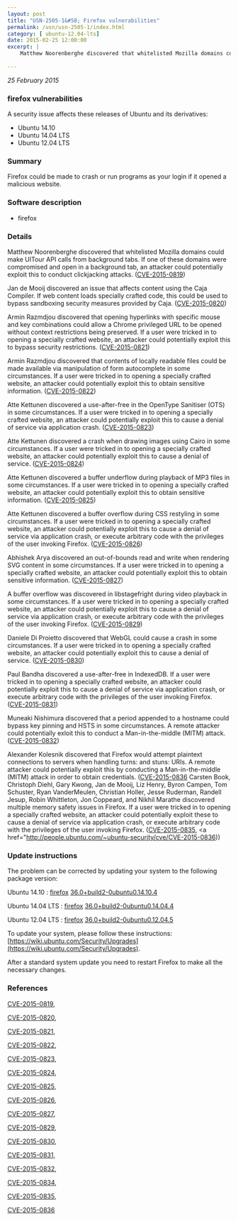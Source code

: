 ```yaml
---
layout: post
title: "USN-2505-1&#58; Firefox vulnerabilities"
permalink: /usn/usn-2505-1/index.html
category: [ ubuntu-12.04-lts]
date: 2015-02-25 12:00:00
excerpt: |
    Matthew Noorenberghe discovered that whitelisted Mozilla domains could make UITour API calls from background tabs. If one of these domains were compromised and open in a background tab, an attacker could potentially exploit this to conduct clickjacking attacks. ([CVE-2015-0819](http://people.ubuntu.com/~ubuntu-security/cve/CVE-2015-0819))
    
--- 
```

 
 

*25 February 2015*

### firefox vulnerabilities

A security issue affects these releases of Ubuntu and its derivatives:

* Ubuntu 14.10
* Ubuntu 14.04 LTS
* Ubuntu 12.04 LTS

### Summary

Firefox could be made to crash or run programs as your login if it opened a malicious website.

### Software description

* firefox 

### Details

Matthew Noorenberghe discovered that whitelisted Mozilla domains could make UITour API calls from background tabs. If one of these domains were compromised and open in a background tab, an attacker could potentially exploit this to conduct clickjacking attacks. ([CVE-2015-0819](http://people.ubuntu.com/~ubuntu-security/cve/CVE-2015-0819))

Jan de Mooij discovered an issue that affects content using the Caja Compiler. If web content loads specially crafted code, this could be used to bypass sandboxing security measures provided by Caja. ([CVE-2015-0820](http://people.ubuntu.com/~ubuntu-security/cve/CVE-2015-0820))

Armin Razmdjou discovered that opening hyperlinks with specific mouse and key combinations could allow a Chrome privileged URL to be opened without context restrictions being preserved. If a user were tricked in to opening a specially crafted website, an attacker could potentially exploit this to bypass security restrictions. ([CVE-2015-0821](http://people.ubuntu.com/~ubuntu-security/cve/CVE-2015-0821))

Armin Razmdjou discovered that contents of locally readable files could be made available via manipulation of form autocomplete in some circumstances. If a user were tricked in to opening a specially crafted website, an attacker could potentially exploit this to obtain sensitive information. ([CVE-2015-0822](http://people.ubuntu.com/~ubuntu-security/cve/CVE-2015-0822))

Atte Kettunen discovered a use-after-free in the OpenType Sanitiser (OTS) in some circumstances. If a user were tricked in to opening a specially crafted website, an attacker could potentially exploit this to cause a denial of service via application crash. ([CVE-2015-0823](http://people.ubuntu.com/~ubuntu-security/cve/CVE-2015-0823))

Atte Kettunen discovered a crash when drawing images using Cairo in some circumstances. If a user were tricked in to opening a specially crafted website, an attacker could potentially exploit this to cause a denial of service. ([CVE-2015-0824](http://people.ubuntu.com/~ubuntu-security/cve/CVE-2015-0824))

Atte Kettunen discovered a buffer underflow during playback of MP3 files in some circumstances. If a user were tricked in to opening a specially crafted website, an attacker could potentially exploit this to obtain sensitive information. ([CVE-2015-0825](http://people.ubuntu.com/~ubuntu-security/cve/CVE-2015-0825))

Atte Kettunen discovered a buffer overflow during CSS restyling in some circumstances. If a user were tricked in to opening a specially crafted website, an attacker could potentially exploit this to cause a denial of service via application crash, or execute arbitrary code with the privileges of the user invoking Firefox. ([CVE-2015-0826](http://people.ubuntu.com/~ubuntu-security/cve/CVE-2015-0826))

Abhishek Arya discovered an out-of-bounds read and write when rendering SVG content in some circumstances. If a user were tricked in to opening a specially crafted website, an attacker could potentially exploit this to obtain sensitive information. ([CVE-2015-0827](http://people.ubuntu.com/~ubuntu-security/cve/CVE-2015-0827))

A buffer overflow was discovered in libstagefright during video playback in some circumstances. If a user were tricked in to opening a specially crafted website, an attacker could potentially exploit this to cause a denial of service via application crash, or execute arbitrary code with the privileges of the user invoking Firefox. ([CVE-2015-0829](http://people.ubuntu.com/~ubuntu-security/cve/CVE-2015-0829))

Daniele Di Proietto discovered that WebGL could cause a crash in some circumstances. If a user were tricked in to opening a specially crafted website, an attacker could potentially exploit this to cause a denial of service. ([CVE-2015-0830](http://people.ubuntu.com/~ubuntu-security/cve/CVE-2015-0830))

Paul Bandha discovered a use-after-free in IndexedDB. If a user were tricked in to opening a specially crafted website, an attacker could potentially exploit this to cause a denial of service via application crash, or execute arbitrary code with the privileges of the user invoking Firefox. ([CVE-2015-0831](http://people.ubuntu.com/~ubuntu-security/cve/CVE-2015-0831))

Muneaki Nishimura discovered that a period appended to a hostname could bypass key pinning and HSTS in some circumstances. A remote attacker could potentially exloit this to conduct a Man-in-the-middle (MITM) attack. ([CVE-2015-0832](http://people.ubuntu.com/~ubuntu-security/cve/CVE-2015-0832))

Alexander Kolesnik discovered that Firefox would attempt plaintext connections to servers when handling turns: and stuns: URIs. A remote attacker could potentially exploit this by conducting a Man-in-the-middle (MITM) attack in order to obtain credentials. ([CVE-2015-0836](http://people.ubuntu.com/~ubuntu-security/cve/CVE-2015-0834">CVE-2015-0834</a>) Carsten Book, Christoph Diehl, Gary Kwong, Jan de Mooij, Liz Henry, Byron Campen, Tom Schuster, Ryan VanderMeulen, Christian Holler, Jesse Ruderman, Randell Jesup, Robin Whittleton, Jon Coppeard, and Nikhil Marathe discovered multiple memory safety issues in Firefox. If a user were tricked in to opening a specially crafted website, an attacker could potentially exploit these to cause a denial of service via application crash, or execute arbitrary code with the privileges of the user invoking Firefox. (<a href="http://people.ubuntu.com/~ubuntu-security/cve/CVE-2015-0835">CVE-2015-0835</a>, <a href="http://people.ubuntu.com/~ubuntu-security/cve/CVE-2015-0836)) 

### Update instructions

The problem can be corrected by updating your system to the following package version:

Ubuntu 14.10
 : [firefox](https://launchpad.net/ubuntu/+source/firefox) <span> [36.0+build2-0ubuntu0.14.10.4](https://launchpad.net/ubuntu/+source/firefox/36.0+build2-0ubuntu0.14.10.4) </span> 

Ubuntu 14.04 LTS
 : [firefox](https://launchpad.net/ubuntu/+source/firefox) <span> [36.0+build2-0ubuntu0.14.04.4](https://launchpad.net/ubuntu/+source/firefox/36.0+build2-0ubuntu0.14.04.4) </span> 

Ubuntu 12.04 LTS
 : [firefox](https://launchpad.net/ubuntu/+source/firefox) <span> [36.0+build2-0ubuntu0.12.04.5](https://launchpad.net/ubuntu/+source/firefox/36.0+build2-0ubuntu0.12.04.5) </span> 

To update your system, please follow these instructions: [https://wiki.ubuntu.com/Security/Upgrades](https://wiki.ubuntu.com/Security/Upgrades).

After a standard system update you need to restart Firefox to make all the necessary changes. 

### References

 
 [CVE-2015-0819](http://people.ubuntu.com/~ubuntu-security/cve/CVE-2015-0819), 

 [CVE-2015-0820](http://people.ubuntu.com/~ubuntu-security/cve/CVE-2015-0820), 

 [CVE-2015-0821](http://people.ubuntu.com/~ubuntu-security/cve/CVE-2015-0821), 

 [CVE-2015-0822](http://people.ubuntu.com/~ubuntu-security/cve/CVE-2015-0822), 

 [CVE-2015-0823](http://people.ubuntu.com/~ubuntu-security/cve/CVE-2015-0823), 

 [CVE-2015-0824](http://people.ubuntu.com/~ubuntu-security/cve/CVE-2015-0824), 

 [CVE-2015-0825](http://people.ubuntu.com/~ubuntu-security/cve/CVE-2015-0825), 

 [CVE-2015-0826](http://people.ubuntu.com/~ubuntu-security/cve/CVE-2015-0826), 

 [CVE-2015-0827](http://people.ubuntu.com/~ubuntu-security/cve/CVE-2015-0827), 

 [CVE-2015-0829](http://people.ubuntu.com/~ubuntu-security/cve/CVE-2015-0829), 

 [CVE-2015-0830](http://people.ubuntu.com/~ubuntu-security/cve/CVE-2015-0830), 

 [CVE-2015-0831](http://people.ubuntu.com/~ubuntu-security/cve/CVE-2015-0831), 

 [CVE-2015-0832](http://people.ubuntu.com/~ubuntu-security/cve/CVE-2015-0832), 

 [CVE-2015-0834](http://people.ubuntu.com/~ubuntu-security/cve/CVE-2015-0834), 

 [CVE-2015-0835](http://people.ubuntu.com/~ubuntu-security/cve/CVE-2015-0835), 

 [CVE-2015-0836](http://people.ubuntu.com/~ubuntu-security/cve/CVE-2015-0836)
 

